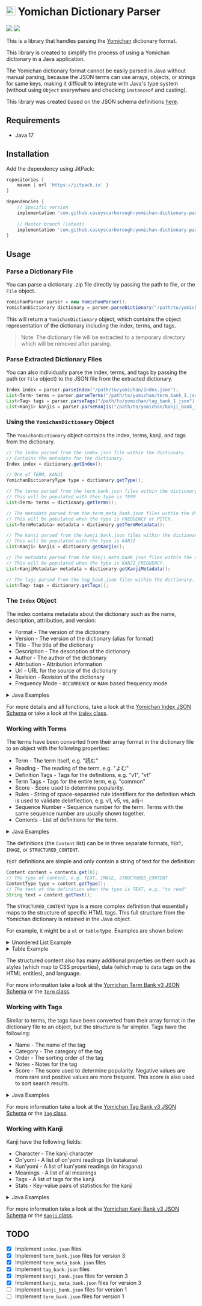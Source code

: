 # <img src="https://i.imgur.com/1QgctyK.png" height="24" alt="Yomichan Logo"> Yomichan Dictionary Parser

[![](https://github.com/caseyscarborough/yomichan-dictionary-parser/actions/workflows/gradle.yml/badge.svg)](https://github.com/caseyscarborough/yomichan-dictionary-parser/actions/workflows/gradle.yml)
![](https://img.shields.io/badge/Coverage-87%25-orange)

This is a library that handles parsing the [Yomichan](https://github.com/FooSoft/yomichan/) dictionary format.

This library is created to simplify the process of using a Yomichan dictionary in a Java application.

The Yomichan dictionary format cannot be easily parsed in Java without manual parsing, because the JSON terms can use
arrays, objects, or strings for same keys, making it difficult to integrate with Java's type system (without using `Object`
everywhere and checking `instanceof` and casting).

This library was created based on the JSON schema definitions [here](https://github.com/FooSoft/yomichan/tree/master/ext/data/schemas).

## Requirements

- Java 17

## Installation

Add the dependency using JitPack:

```groovy
repositories {
    maven { url 'https://jitpack.io' }
}

dependencies {
    // Specific version
    implementation 'com.github.caseyscarborough:yomichan-dictionary-parser:<version>'
    
    // Master branch (latest)
    implementation 'com.github.caseyscarborough:yomichan-dictionary-parser:master-SNAPSHOT'
}
```

## Usage

### Parse a Dictionary File

You can parse a dictionary .zip file directly by passing the path to file, or the `File` object.

```java
YomichanParser parser = new YomichanParser();
YomichanDictionary dictionary = parser.parseDictionary("/path/to/yomichan/dictionary.zip");
```

This will return a `YomichanDictionary` object, which contains the object representation of the dictionary including the index, terms, and tags.

> Note: The dictionary file will be extracted to a temporary directory which will be removed after parsing.

### Parse Extracted Dictionary Files

You can also individually parse the index, terms, and tags by passing the path (or `File` object) to the JSON file from the extracted dictionary.

```java
Index index = parser.parseIndex("/path/to/yomichan/index.json");
List<Term> terms = parser.parseTerms("/path/to/yomichan/term_bank_1.json");
List<Tag> tags = parser.parseTags("/path/to/yomichan/tag_bank_1.json");
List<Kanji> kanjis = parser.parseKanjis("/path/to/yomichan/kanji_bank_1.json");
```

### Using the `YomichanDictionary` Object

The `YomichanDictionary` object contains the index, terms, kanji, and tags from the dictionary.

```java
// The index parsed from the index.json file within the dictionary.
// Contains the metadata for the dictionary.
Index index = dictionary.getIndex();

// One of TERM, KANJI
YomichanDictionaryType type = dictionary.getType();

// The terms parsed from the term_bank.json files within the dictionary.
// This will be populated with then type is TERM
List<Term> terms = dictionary.getTerms();

// The metadata parsed from the term_meta_bank.json files within the dictionary.
// This will be populated when the type is FREQUENCY or PITCH.
List<TermMetadata> metadata = dictionary.getTermMetadata();

// The kanji parsed from the kanji_bank.json files within the dictionary.
// This will be populated with the type is KANJI
List<Kanji> kanjis = dictionary.getKanjis();

// The metadata parsed from the kanji_meta_bank.json files within the dictionary.
// This will be populated when the type is KANJI_FREQUENCY.
List<KanjiMetadata> metadata = dictionary.getKanjiMetadata();

// The tags parsed from the tag_bank.json files within the dictionary.
List<Tag> tags = dictionary.getTags();
```

### The `Index` Object

The index contains metadata about the dictionary such as the name, description, attribution, and version:

- Format - The version of the dictionary
- Version - The version of the dictionary (alias for format)
- Title - The title of the dictionary
- Description - The description of the dictionary
- Author - The author of the dictionary
- Attribution - Attribution information
- Url - URL for the source of the dictionary
- Revision - Revision of the dictionary
- Frequency Mode - `OCCURRENCE` or `RANK` based frequency mode

<details>
  <summary>Java Examples</summary>

```java
// The version of the dictionary (both methods return the version).
index.getFormat();
index.getVersion();
// The title and description of the dictionary.
index.getTitle();
index.getDescription();
// The author of the dictionary.
index.getAuthor();
// Attribution information.
index.getAttribution();
// URL for the source of the dictionary.
index.getUrl();
// Revision of the dictionary.
index.getRevision();
// OCCURRENCE or RANK based frequency mode.
Index.FrequencyMode mode = index.getFrequencyMode();
```

</details>

For more details and all functions, take a look at the [Yomichan Index JSON Schema](https://github.com/FooSoft/yomichan/blob/master/ext/data/schemas/dictionary-index-schema.json)
or take a look at the [`Index` class](https://github.com/caseyscarborough/yomichan-dictionary-parser/blob/master/src/main/java/yomichan/model/Index.java).

### Working with Terms

The terms have been converted from their array format in the dictionary file to an object with the following properties:

- Term - The term itself, e.g. "読む"
- Reading - The reading of the term, e.g. "よむ"
- Definition Tags - Tags for the definitions, e.g. "v1", "vt"
- Term Tags - Tags for the entire term, e.g. "common"
- Score - Score used to determine popularity.
- Rules - String of space-separated rule identifiers for the definition which is used to validate delinflection, e.g. v1, v5, vs, adj-i
- Sequence Number - Sequence number for the term. Terms with the same sequence number are usually shown together.
- Contents - List of definitions for the term.

<details>
  <summary>Java Examples</summary>

```java
Term term = terms.get(0);
// The term itself, e.g. "読む"
String word = term.getTerm();
// The reading of the term, e.g. "よむ"    
String reading = term.getReading();
// Tags for the definitions, e.g. "v1", "vt"
List<String> definitionTags = term.getDefinitionTags();
// Tags for the entire term, e.g. "common"
List<String> termTags = term.getTermTags();
// Score used to determine popularity.
Integer score = term.getScore();
// String of space-separated rule identifiers for
// the definition which is used to validate delinflection
// e.g. v1, v5, vs, adj-i
List<String> rules = term.getRules();     
// Sequence number for the term. Terms with the
// same sequence number are usually shown together.
Integer sequence = term.getSequenceNumber();
// List of definitions for the term.
List<Content> contents = term.getContents();
```

</details>

The definitions (the `Content` list) can be in three separate formats, `TEXT`, `IMAGE`, or `STRUCTURED_CONTENT`.

`TEXT` definitions are simple and only contain a string of text for the definition:

```java
Content content = contents.get(0);
// The type of content, e.g. TEXT, IMAGE, STRUCTURED_CONTENT
ContentType type = content.getType();
// The text of the definition when the type is TEXT, e.g. "to read"
String text = content.getText();
```

The `STRUCTURED_CONTENT` type is a more complex definition that essentially maps to the structure
of specific HTML tags. This full structure from the Yomichan dictionary is retained in the Java object.

For example, it might be a `ul` or `table` type. Examples are shown below:

<details>
  <summary>Unordered List Example</summary>

```json
{
  "content": [
    {
      "text": "to read",
      "tag": "li"
    },
    {
      "text": "to decipher",
      "tag": "li"
    }
  ],
  "tag": "ul"
}
```

</details>


<details>
  <summary>Table Example</summary>

```json
{
  "content": [
    {
      "content": [
        {
          "text": "definition",
          "tag": "th"
        }
      ],
      "tag": "tr"
    },
    {
      "content": [
        {
          "text": "to read",
          "tag": "td"
        }
      ],
      "tag": "tr"
    }
  ],
  "tag": "table"
}
```

</details>

The structured content also has many additional properties on them such as styles (which map to CSS properties),
data (which map to `data` tags on the HTML entities), and language.

For more information take a look at the [Yomichan Term Bank v3 JSON Schema](https://github.com/FooSoft/yomichan/blob/master/ext/data/schemas/dictionary-term-bank-v3-schema.json)
or the [`Term` class](https://github.com/caseyscarborough/yomichan-dictionary-parser/blob/master/src/main/java/yomichan/model/v3/Term.java).

### Working with Tags

Similar to terms, the tags have been converted from their array format in the dictionary file to an object,
but the structure is far simpler. Tags have the following:

- Name - The name of the tag
- Category - The category of the tag
- Order - The sorting order of the tag
- Notes - Notes for the tag
- Score - The score used to determine popularity. Negative values are more rare and positive values are more frequent. This score is also used to sort search results.

<details>
  <summary>Java Examples</summary>

```java
Tag tag = terms.get(0);
// The name of the tag.
String name = tag.getName();
// The category for th tag.
String category = tag.getCategory();
// Sorting order for the tag.
Integer order = tag.getOrder();
// Notes for the tag.
String notes = tag.getNotes();
// Score used to determine popularity. Negative values are more
// rare and positive values are more frequent. This score is
// also used to sort search results.
Integer score = tag.getScore();
```

</details>

For more information take a look at the [Yomichan Tag Bank v3 JSON Schema](https://github.com/FooSoft/yomichan/blob/master/ext/data/schemas/dictionary-tag-bank-v3-schema.json)
or the [`Tag` class](https://github.com/caseyscarborough/yomichan-dictionary-parser/blob/master/src/main/java/yomichan/model/v3/Tag.java).

### Working with Kanji

Kanji have the following fields:

- Character - The kanji character
- On'yomi - A list of on'yomi readings (in katakana)
- Kun'yomi - A list of kun'yomi readings (in hiragana)
- Meanings - A list of all meanings
- Tags - A list of tags for the kanji
- Stats - Key-value pairs of statistics for the kanji

<details>
  <summary>Java Examples</summary>

```java
Kanji kanji = kanjis.get(0);
// The kanji character
String character = kanji.getCharacter();
// A list of on'yomi readings (in katakana)
List<String> onyomi = kanji.getOnyomi();
// A list of kun'yomi readings (in hiragana)
List<String> kunyomi = kanji.getKunyomi();
// A list of all meanings
List<String> meanings = kanji.getMeanings();
// A list of tags for the kanji
List<String> tags = kanji.getTags();
// Key-value pairs of statistics for the kanji
Map<String, String> stats = kanji.getStats();
```

</details>

For more information take a look at the [Yomichan Kanji Bank v3 JSON Schema](https://github.com/FooSoft/yomichan/blob/master/ext/data/schemas/dictionary-kanji-bank-v3-schema.json)
or the [`Kanji` class](https://github.com/caseyscarborough/yomichan-dictionary-parser/blob/master/src/main/java/yomichan/model/v3/Kanji.java).

## TODO

- [x] Implement `index.json` files
- [x] Implement `term_bank.json` files for version 3
- [x] Implement `term_meta_bank.json` files
- [x] Implement `tag_bank.json` files
- [x] Implement `kanji_bank.json` files for version 3
- [x] Implement `kanji_meta_bank.json` files for version 3
- [ ] Implement `kanji_bank.json` files for version 1
- [ ] Implement `term_bank.json` files for version 1
